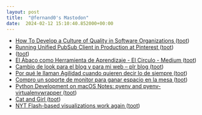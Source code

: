 ```yaml
---
layout: post
title:  "@fernand0's Mastodon"
date:  2024-02-12 15:10:40.852000+00:00
---
```

*  [How To Develop a Culture of Quality in Software Organizations ](https://www.infoq.com/news/2024/02/culture-quality-software-orgs) ([toot](https://mastodon.social/@fernand0/111919145998400761))
*  [Running Unified PubSub Client in Production at Pinterest ](https://medium.com/pinterest-engineering/running-unified-pubsub-client-in-production-at-pinterest-64ae2e721da) ([toot](https://mastodon.social/@fernand0/111919069701278648))
*  [ ](https://c.im/@elliot) ([toot](https://mastodon.social/@fernand0/111918953434085847))
*  [El Ábaco como Herramienta de Aprendizaje - El Circulo - Medium ](https://medium.com/el-circulo/%C3%A1baco-b7eb0fb3e79) ([toot](https://mastodon.social/@fernand0/111918952121528653))
*  [Cambio de look para el blog y para mi web – plr blog ](https://pedrolr.es/blog/cambio-de-look-para-el-blog-y-para-mi-web) ([toot](https://mastodon.social/@fernand0/111918819532545694))
*  [Por qué le llaman Agilidad cuando quieren decir lo de siempre ](https://navegapolis.com/website/por-que-le-llaman-agilidad-cuando-quieren-decir-lo-de-siempre) ([toot](https://mastodon.social/@fernand0/111918700835373336))
*  [Compro un soporte de monitor para ganar espacio en la mesa ](https://picodotdev.github.io/blog-bitix/2024/01/compro-un-soporte-de-monitor-para-ganar-espacio-en-la-mesa) ([toot](https://mastodon.social/@fernand0/111918598333919765))
*  [Python Development on macOS Notes: pyenv and pyenv-virtualenvwrapper ](https://micro.webology.dev/2024/02/10/python-development-on.htm) ([toot](https://mastodon.social/@fernand0/111918490716131300))
*  [Cat and Girl ](https://catandgirl.com/4000-of-my-closest-friends) ([toot](https://mastodon.social/@fernand0/111918364803007105))
*  [NYT Flash-based visualizations work again ](https://flowingdata.com/2024/01/10/nyt-flash-based-visualizations-work-again) ([toot](https://mastodon.social/@fernand0/111918355537398714))
